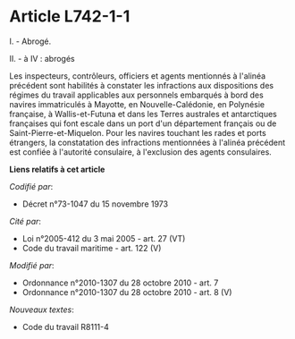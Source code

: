# Article L742-1-1

I. - Abrogé.

II. - à IV : abrogés

Les inspecteurs, contrôleurs, officiers et agents mentionnés à l'alinéa précédent sont habilités à constater les infractions
aux dispositions des régimes du travail applicables aux personnels embarqués à bord des navires immatriculés à Mayotte, en
Nouvelle-Calédonie, en Polynésie française, à Wallis-et-Futuna et dans les Terres australes et antarctiques françaises qui
font escale dans un port d'un département français ou de Saint-Pierre-et-Miquelon. Pour les navires touchant les rades et
ports étrangers, la constatation des infractions mentionnées à l'alinéa précédent est confiée à l'autorité consulaire, à
l'exclusion des agents consulaires.

**Liens relatifs à cet article**

_Codifié par_:

  - Décret n°73-1047 du 15 novembre 1973

_Cité par_:

  - Loi n°2005-412 du 3 mai 2005 - art. 27 (VT)
  - Code du travail maritime - art. 122 (V)

_Modifié par_:

  - Ordonnance n°2010-1307 du 28 octobre 2010 - art. 7
  - Ordonnance n°2010-1307 du 28 octobre 2010 - art. 8 (V)

_Nouveaux textes_:

  - Code du travail R8111-4

